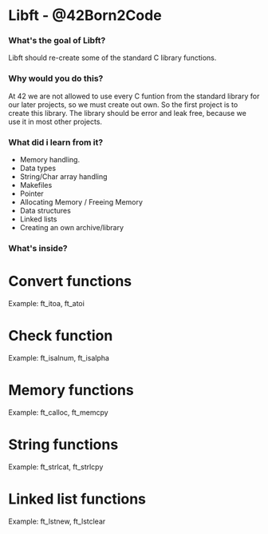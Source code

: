 # Libft - @42Born2Code

### What's the goal of Libft?

Libft should re-create some of the standard C library functions.

### Why would you do this?

At 42 we are not allowed to use every C funtion from the standard library for our later projects, so we must create out own. So the first project is to create this library.
The library should be error and leak free, because we use it in most other projects.

### What did i learn from it?

- Memory handling.
- Data types
- String/Char array handling
- Makefiles
- Pointer
- Allocating Memory / Freeing Memory
- Data structures
- Linked lists
- Creating an own archive/library

### What's inside?

# Convert functions

Example: ft_itoa, ft_atoi

# Check function

Example: ft_isalnum, ft_isalpha

# Memory functions

Example: ft_calloc, ft_memcpy

# String functions

Example: ft_strlcat, ft_strlcpy

# Linked list functions

Example: ft_lstnew, ft_lstclear
